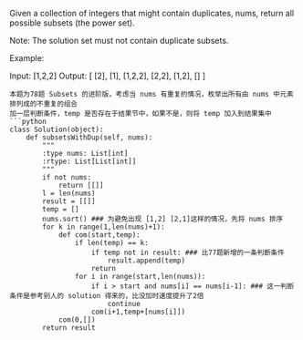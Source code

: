 Given a collection of integers that might contain duplicates, nums, return all possible subsets (the power set).

Note: The solution set must not contain duplicate subsets.

Example:

Input: [1,2,2]
Output:
[
  [2],
  [1],
  [1,2,2],
  [2,2],
  [1,2],
  []
]
```
本题为78题 Subsets 的进阶版，考虑当 nums 有重复的情况，枚举出所有由 nums 中元素排列成的不重复的组合  
加一层判断条件，temp 是否存在于结果节中，如果不是，则将 temp 加入到结果集中
```python
class Solution(object):
    def subsetsWithDup(self, nums):
        """
        :type nums: List[int]
        :rtype: List[List[int]]
        """
        if not nums:
            return [[]]
        l = len(nums)
        result = [[]]
        temp = []
        nums.sort() ### 为避免出现 [1,2] [2,1]这样的情况，先将 nums 排序
        for k in range(1,len(nums)+1):
            def com(start,temp):
                if len(temp) == k:
                    if temp not in result: ### 比77题新增的一条判断条件
                        result.append(temp)
                    return
                for i in range(start,len(nums)):
                    if i > start and nums[i] == nums[i-1]: ### 这一判断条件是参考别人的 solution 得来的，比没加时速度提升了2倍
                        continue
                    com(i+1,temp+[nums[i]])
            com(0,[])
        return result
```
